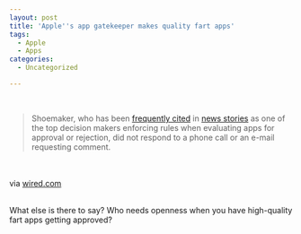 ```yaml
---
layout: post
title: 'Apple''s app gatekeeper makes quality fart apps'
tags:
  - Apple
  - Apps
categories:
  - Uncategorized

---
```


<div class="posterous_bookmarklet_entry"><br /><blockquote class="posterous_long_quote">Shoemaker, who has been <a href="http://blog.research.eyestreet.com/post/932036950/an-irrational-app-store-rejection">frequently cited</a> in <a href="http://techcrunch.com/2009/08/15/phil-schiller-is-a-man-on-a-mission-to-save-the-app-store/">news stories</a> as one of the top decision makers enforcing rules when evaluating apps for approval or rejection, did not respond to a phone call or an e-mail requesting comment.</blockquote><br /><br /><div class="posterous_quote_citation">via <a href="http://www.wired.com/gadgetlab/2010/08/apple-fart-apps/2/">wired.com</a></div><br /><p>What else is there to say? Who needs openness when you have high-quality fart apps getting approved?</p></div><div class="blogger-post-footer"><img width="1" height="1" src="https://blogger.googleusercontent.com/tracker/8920950033468593796-1601790325745127017?l=openmobile.blogspot.com" alt="" /></div>
